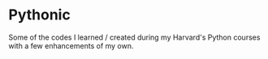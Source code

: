 # Pythonic
Some of the codes I learned / created during my Harvard's Python courses with a few enhancements of my own.
